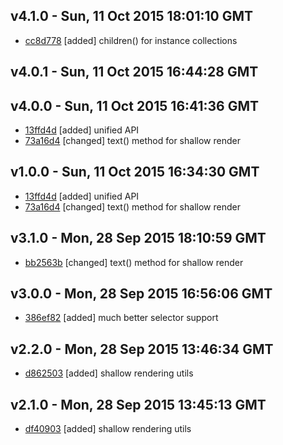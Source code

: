v4.1.0 - Sun, 11 Oct 2015 18:01:10 GMT
--------------------------------------

- [cc8d778](../../commit/cc8d778) [added] children() for instance collections



v4.0.1 - Sun, 11 Oct 2015 16:44:28 GMT
--------------------------------------





v4.0.0 - Sun, 11 Oct 2015 16:41:36 GMT
--------------------------------------

- [13ffd4d](../../commit/13ffd4d) [added] unified API
- [73a16d4](../../commit/73a16d4) [changed] text() method for shallow render



v1.0.0 - Sun, 11 Oct 2015 16:34:30 GMT
--------------------------------------

- [13ffd4d](../../commit/13ffd4d) [added] unified API
- [73a16d4](../../commit/73a16d4) [changed] text() method for shallow render



v3.1.0 - Mon, 28 Sep 2015 18:10:59 GMT
--------------------------------------

- [bb2563b](../../commit/bb2563b) [changed] text() method for shallow render



v3.0.0 - Mon, 28 Sep 2015 16:56:06 GMT
--------------------------------------

- [386ef82](../../commit/386ef82) [added] much better selector support



v2.2.0 - Mon, 28 Sep 2015 13:46:34 GMT
--------------------------------------

- [d862503](../../commit/d862503) [added] shallow rendering utils



v2.1.0 - Mon, 28 Sep 2015 13:45:13 GMT
--------------------------------------

- [df40903](../../commit/df40903) [added] shallow rendering utils



